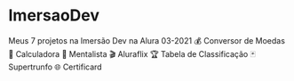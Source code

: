 # ImersaoDev
Meus 7 projetos na Imersão Dev na Alura 03-2021
💰 Conversor de Moedas
🔢 Calculadora
🔮 Mentalista
🎬 Aluraflix
🏆 Tabela de Classificação
🃏 Supertrunfo
🌐 Certificard
